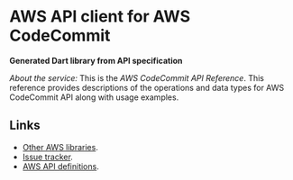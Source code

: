 # AWS API client for AWS CodeCommit

**Generated Dart library from API specification**

*About the service:*
This is the <i>AWS CodeCommit API Reference</i>. This reference provides
descriptions of the operations and data types for AWS CodeCommit API along
with usage examples.

## Links

- [Other AWS libraries](https://github.com/agilord/aws_client/tree/master/generated).
- [Issue tracker](https://github.com/agilord/aws_client/issues).
- [AWS API definitions](https://github.com/aws/aws-sdk-js/tree/master/apis).
